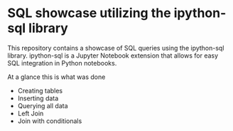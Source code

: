 # SQL showcase utilizing the ipython-sql library

This repository contains a showcase of SQL queries using the ipython-sql library. ipython-sql is a Jupyter Notebook extension that allows for easy SQL integration in Python notebooks.

At a glance this is what was done

* Creating tables
* Inserting data
* Querying all data
* Left Join
* Join with conditionals
